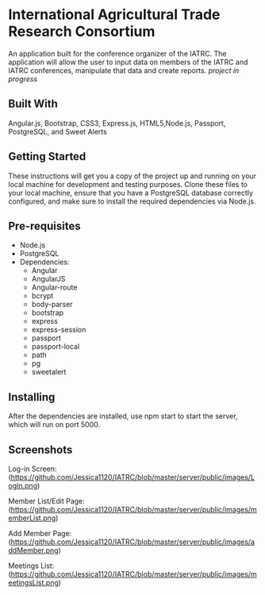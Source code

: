 # International Agricultural Trade Research Consortium

An application built for the conference organizer of the IATRC. The application will allow the user to input data on members of the IATRC and IATRC conferences, manipulate that data and create reports. *project in progress*

## Built With

Angular.js, Bootstrap, CSS3, Express.js, HTML5,Node.js, Passport, PostgreSQL, and Sweet Alerts

## Getting Started

These instructions will get you a copy of the project up and running on your local machine for development and testing purposes. Clone these files to your local machine, ensure that you have a PostgreSQL database correctly configured, and make sure to install the required dependencies via Node.js.

## Pre-requisites

* Node.js
* PostgreSQL
* Dependencies:
    * Angular
    * AngularJS
    * Angular-route
    * bcrypt
    * body-parser
    * bootstrap
    * express
    * express-session
    * passport
    * passport-local
    * path
    * pg
    * sweetalert

 ## Installing

 After the dependencies are installed, use npm start to start the server, which will run on port 5000.

 ## Screenshots

 Log-in Screen: (https://github.com/Jessica1120/IATRC/blob/master/server/public/images/LogIn.png)

Member List/Edit Page:
(https://github.com/Jessica1120/IATRC/blob/master/server/public/images/memberList.png)

Add Member Page:
(https://github.com/Jessica1120/IATRC/blob/master/server/public/images/addMember.png)

Meetings List:
(https://github.com/Jessica1120/IATRC/blob/master/server/public/images/meetingsList.png)
 